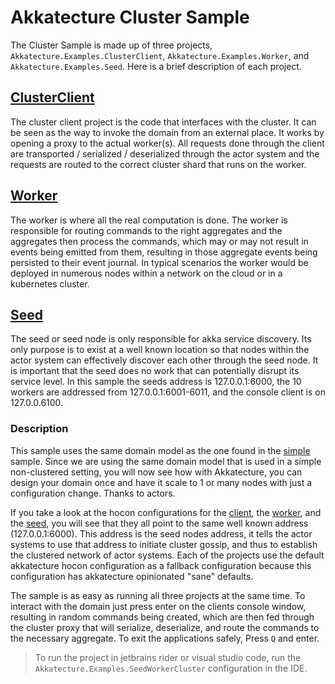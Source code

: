 # Akkatecture Cluster Sample

The Cluster Sample is made up of three projects, `Akkatecture.Examples.ClusterClient`, `Akkatecture.Examples.Worker`, and `Akkatecture.Examples.Seed`. Here is a brief description of each project.

## [ClusterClient](https://github.com/Lutando/Akkatecture/tree/master/examples/cluster/Akkatecture.Examples.ClusterClient)

The cluster client project is the code that interfaces with the cluster. It can be seen as the way to invoke the domain from an external place. It works by opening a proxy to the actual worker(s). All requests done through the client are transported / serialized / deserialized through the actor system and the requests are routed to the correct cluster shard that runs on the worker.

## [Worker](https://github.com/Lutando/Akkatecture/tree/master/examples/cluster/Akkatecture.Examples.Worker)

The worker is where all the real computation is done. The worker is responsible for routing commands to the right aggregates and the aggregates then process the commands, which may or may not result in events being emitted from them, resulting in those aggregate events being persisted to their event journal. In typical scenarios the worker would be deployed in numerous nodes within a network on the cloud or in a kubernetes cluster.

## [Seed](https://github.com/Lutando/Akkatecture/tree/master/examples/cluster/Akkatecture.Examples.Seed)

The seed or seed node is only responsible for akka service discovery. Its only purpose is to exist at a well known location so that nodes within the actor system can effectively discover each other through the seed node. It is important that the seed does no work that can potentially disrupt its service level. In this sample the seeds address is 127.0.0.1:6000, the 10 workers are addressed from 127.0.0.1:6001-6011, and the console client is on 127.0.0.6100.

### Description

This sample uses the same domain model as the one found in the [simple](https://github.com/Lutando/Akkatecture/tree/master/examples/simple/Akkatecture.Examples.UserAccount) sample. Since we are using the same domain model that is used in a simple non-clustered setting, you will now see how with Akkatecture, you can design your domain once and have it scale to 1 or many nodes with just a configuration change. Thanks to actors.

If you take a look at the hocon configurations for the [client](https://github.com/Lutando/Akkatecture/tree/master/examples/cluster/Akkatecture.Examples.ClusterClient/client.conf), the [worker](https://github.com/Lutando/Akkatecture/tree/master/examples/cluster/Akkatecture.Examples.Worker/worker.conf), and the [seed](https://github.com/Lutando/Akkatecture/tree/master/examples/cluster/Akkatecture.Examples.Seed/seed.conf), you will see that they all point to the same well known address (127.0.0.1:6000). This address is the seed nodes address, it tells the actor systems to use that address to initiate cluster gossip, and thus to establish the clustered network of actor systems. Each of the projects use the default akkatecture hocon configuration as a fallback configuration because this configuration has akkatecture opinionated "sane" defaults.

The sample is as easy as running all three projects at the same time. To interact with the domain just press enter on the clients console window, resulting in random commands being created, which are then fed through the cluster proxy that will serialize, deserialize, and route the commands to the necessary aggregate. To exit the applications safely, Press `Q` and enter. 

> To run the project in jetbrains rider or visual studio code, run the `Akkatecture.Examples.SeedWorkerCluster` configuration in the IDE.